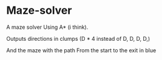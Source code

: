 # Maze-solver
A maze solver Using A* (i think).

Outputs directions in clumps (D * 4 instead of D, D, D, D,)

And the maze with the path From the start to the exit in blue
